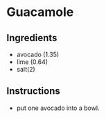 # Guacamole
## Ingredients
* avocado (1.35)
* lime (0.64)
* salt(2)
## Instructions
* put one avocado into a bowl.
